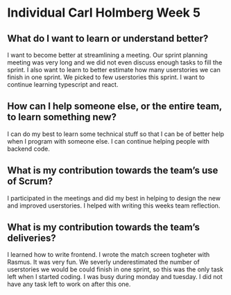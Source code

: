 # Individual Carl Holmberg Week 5
## What do I want to learn or understand better?
I want to become better at streamlining a meeting. Our sprint planning meeting was very long and we did not even discuss enough tasks to fill the sprint. I also want to learn to better estimate how many userstories we can finish in one sprint. We picked to few userstories this sprint. I want to continue learning typescript and react.

## How can I help someone else, or the entire team, to learn something new?
I can do my best to learn some technical stuff so that I can be of better help when I program with someone else. I can continue helping people with backend code.

## What is my contribution towards the team’s use of Scrum?
I participated in the meetings and did my best in helping to design the new and improved userstories. I helped with writing this weeks team reflection. 

## What is my contribution towards the team’s deliveries?
I learned how to write frontend. I wrote the match screen togheter with Rasmus. It was very fun. We severly underestimated the number of userstories we would be could finish in one sprint, so this was the only task left when I started coding. I was busy during monday and tuesday. I did not have any task left to work on after this one.